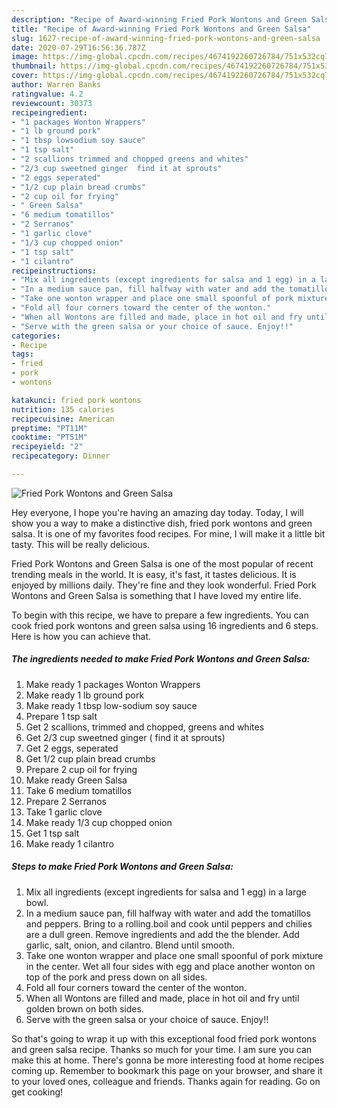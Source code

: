 ```yaml
---
description: "Recipe of Award-winning Fried Pork Wontons and Green Salsa"
title: "Recipe of Award-winning Fried Pork Wontons and Green Salsa"
slug: 1627-recipe-of-award-winning-fried-pork-wontons-and-green-salsa
date: 2020-07-29T16:56:36.787Z
image: https://img-global.cpcdn.com/recipes/4674192260726784/751x532cq70/fried-pork-wontons-and-green-salsa-recipe-main-photo.jpg
thumbnail: https://img-global.cpcdn.com/recipes/4674192260726784/751x532cq70/fried-pork-wontons-and-green-salsa-recipe-main-photo.jpg
cover: https://img-global.cpcdn.com/recipes/4674192260726784/751x532cq70/fried-pork-wontons-and-green-salsa-recipe-main-photo.jpg
author: Warren Banks
ratingvalue: 4.2
reviewcount: 30373
recipeingredient:
- "1 packages Wonton Wrappers"
- "1 lb ground pork"
- "1 tbsp lowsodium soy sauce"
- "1 tsp salt"
- "2 scallions trimmed and chopped greens and whites"
- "2/3 cup sweetned ginger  find it at sprouts"
- "2 eggs seperated"
- "1/2 cup plain bread crumbs"
- "2 cup oil for frying"
- " Green Salsa"
- "6 medium tomatillos"
- "2 Serranos"
- "1 garlic clove"
- "1/3 cup chopped onion"
- "1 tsp salt"
- "1 cilantro"
recipeinstructions:
- "Mix all ingredients (except ingredients for salsa and 1 egg) in a large bowl."
- "In a medium sauce pan, fill halfway with water and add the tomatillos and peppers. Bring to a rolling.boil and cook until peppers and chilies are a dull green. Remove ingredients and add the the blender. Add garlic, salt, onion, and cilantro. Blend until smooth."
- "Take one wonton wrapper and place one small spoonful of pork mixture in the center. Wet all four sides with egg and place another wonton on top of the pork and press down on all sides."
- "Fold all four corners toward the center of the wonton."
- "When all Wontons are filled and made, place in hot oil and fry until golden brown on both sides."
- "Serve with the green salsa or your choice of sauce. Enjoy!!"
categories:
- Recipe
tags:
- fried
- pork
- wontons

katakunci: fried pork wontons 
nutrition: 135 calories
recipecuisine: American
preptime: "PT11M"
cooktime: "PT51M"
recipeyield: "2"
recipecategory: Dinner

---
```



![Fried Pork Wontons and Green Salsa](https://img-global.cpcdn.com/recipes/4674192260726784/751x532cq70/fried-pork-wontons-and-green-salsa-recipe-main-photo.jpg)

Hey everyone, I hope you're having an amazing day today. Today, I will show you a way to make a distinctive dish, fried pork wontons and green salsa. It is one of my favorites food recipes. For mine, I will make it a little bit tasty. This will be really delicious.



Fried Pork Wontons and Green Salsa is one of the most popular of recent trending meals in the world. It is easy, it's fast, it tastes delicious. It is enjoyed by millions daily. They're fine and they look wonderful. Fried Pork Wontons and Green Salsa is something that I have loved my entire life.


To begin with this recipe, we have to prepare a few ingredients. You can cook fried pork wontons and green salsa using 16 ingredients and 6 steps. Here is how you can achieve that.

<!--inarticleads1-->

##### The ingredients needed to make Fried Pork Wontons and Green Salsa:

1. Make ready 1 packages Wonton Wrappers
1. Make ready 1 lb ground pork
1. Make ready 1 tbsp low-sodium soy sauce
1. Prepare 1 tsp salt
1. Get 2 scallions, trimmed and chopped, greens and whites
1. Get 2/3 cup sweetned ginger ( find it at sprouts)
1. Get 2 eggs, seperated
1. Get 1/2 cup plain bread crumbs
1. Prepare 2 cup oil for frying
1. Make ready  Green Salsa
1. Take 6 medium tomatillos
1. Prepare 2 Serranos
1. Take 1 garlic clove
1. Make ready 1/3 cup chopped onion
1. Get 1 tsp salt
1. Make ready 1 cilantro




<!--inarticleads2-->

##### Steps to make Fried Pork Wontons and Green Salsa:

1. Mix all ingredients (except ingredients for salsa and 1 egg) in a large bowl.
1. In a medium sauce pan, fill halfway with water and add the tomatillos and peppers. Bring to a rolling.boil and cook until peppers and chilies are a dull green. Remove ingredients and add the the blender. Add garlic, salt, onion, and cilantro. Blend until smooth.
1. Take one wonton wrapper and place one small spoonful of pork mixture in the center. Wet all four sides with egg and place another wonton on top of the pork and press down on all sides.
1. Fold all four corners toward the center of the wonton.
1. When all Wontons are filled and made, place in hot oil and fry until golden brown on both sides.
1. Serve with the green salsa or your choice of sauce. Enjoy!!




So that's going to wrap it up with this exceptional food fried pork wontons and green salsa recipe. Thanks so much for your time. I am sure you can make this at home. There's gonna be more interesting food at home recipes coming up. Remember to bookmark this page on your browser, and share it to your loved ones, colleague and friends. Thanks again for reading. Go on get cooking!
